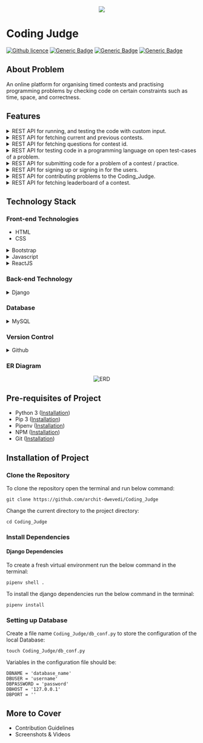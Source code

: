 <div align="center">
  <img src="https://github.com/archit-dwevedi/archit-dwevedi.github.io/blob/master/Coding_Judge/Documentation/Coding-Judge.png">
</div>

# Coding Judge

[![Github licence](https://img.shields.io/badge/License-MIT-brightgreen.svg)](https://github.com/archit-dwevedi/Coding_Judge/blob/master/LICENSE) [![Generic Badge](https://img.shields.io/badge/Python_Version-3.7.2-brightgreen.svg)](https://github.com/archit-dwevedi/Coding_Judge) [![Generic Badge](https://img.shields.io/badge/Django-3.0.2-brightgreen.svg)](https://docs.djangoproject.com/en/3.0/) [![Generic Badge](https://img.shields.io/badge/Vulnerabilities-0-brightgreen.svg)](https://github.com/archit-dwevedi/Coding_Judge) 

## About Problem

An online platform for organising timed contests and practising programming problems by checking code on certain constraints such as time, space, and correctness.

##  Features

<details>
    <summary>REST API for running, and testing the code with custom input.</summary><br>
    A RESTful API for running and testing code in various programming languages.<br>
Supported Programming Languages -
<ul>
    <li>C / C++ (Language Code: 001)</li>
    <li>Java (Language Code: 002)</li>
    <li>Python (Language Code: 003)</li>
</ul>
</details>

<details>
    <summary>REST API for fetching current and previous contests.</summary>
</details>

<details>
    <summary>REST API for fetching questions for contest id.</summary>
</details>

<details>
    <summary>REST API for testing code in a programming language on open test-cases of a problem.</summary>
</details>

<details>
    <summary>REST API for submitting code for a problem of a contest / practice.</summary><br>
    Practice will also be a type of contest which have a very large end time. Due to which we will have the Leaderboard for overall Practice. Kind of All time Leaderboards.
    <br>
    Also it must have a feature of generating shortend URL of the submission Link. If the submitted solution is not submitted to a current ongoing contest.
</details>

<details>
    <summary>REST API for signing up or signing in for the users.</summary>
</details>

<details>
    <summary>REST API for contributing problems to the Coding_Judge.</summary>
</details>

<details>
    <summary>REST API for fetching leaderboard of a contest.</summary>
</details>


## Technology Stack

### Front-end Technologies

<ul>
    <li>HTML</li>
    <li>CSS</li>
</ul>

<details>
    <summary>Bootstrap</summary>
    <h4>
        What is Bootstrap?
    </h4>
    <p>
        Bootstrap is a CSS Framework for developing responsive and mobile-first websites.
    </p>
    <h4>
        Why Bootstrap?
    </h4>
    <p>
        This question can have two percepective which is -
        <ul>
            <li>Why to use Bootstrap?</li>
            <li>Why Bootstrap not Foundation or Pure?</li>
    	</ul>
    	<h5>
        	Why to use Bootstrap?
    	</h5>
    	To make the web-app responsive and mobile-friendly.
        <h5>
        	Why Bootstrap not Foundation or Pure?    
    	</h5>
    	The main advantage of Foundation or Pure over Bootstrap is that they are more customizable over Bootstrap. But in this project most of the users will visit from PC due to which the Bootstrap is the best choice for responsive and mobile-first website.<br>
        <b>Reference:</b> <a href="https://azmind.com/bootstrap-vs-foundation/#difference">Bootstrap vs Foundation</a>
    </p>
</details>

<details>
    <summary>Javascript</summary>
    <h4>
        What is Javascript?
    </h4>
    <p>
        Javascript is a programming language for web which can update and change both HTML and CSS.
    </p>
    <h4>
        Why Javascript?
    </h4>
    <ul>
        <li>For submitting code asynchronously.</li>
        <li>For updating the submmision results asynchronously.</li>
    </ul>
</details>

<details>
    <summary>ReactJS</summary>
    <h4>
        What is React?
    </h4>
    <p>
        React is a JavaScript library that builds user interfaces for single-page applications by dividing UI into composable components.
    </p>
    <h4>
        Why React?
    </h4>
    <ul>
        <li>Fast Rendering of web-pages using virtual DOM - Web-pages rending is a critical major task of the project as per percepective of performance./li>
        <li>Abstraction - Not Exposing complex internals of the code to the user.</li>
        <li>Reusable Components - There are lots of places where the same components of the webpage can be used.
        <br>For Example:
            <ul>
                <li>Coding Environment on the Practice page / Contest page.</li>
                <li>Problems Addition page as a individual component / on addition of a problem for a contest.</li>
            </ul>
        </li>
    </ul>
    <br><b>Reference:</b> <a href="https://stories.jotform.com/7-reasons-why-you-should-use-react-ad420c634247">Reasons to use React</a>
</details>

### Back-end Technology

<details>
	<summary>Django</summary>
    <h4>
        What is Django?
    </h4>
    Django is a high-level python web framework that encourages rapid Development and clean, pragmatic design.
    <h4>
        Why Django?
    </h4>
    <ul>
        <li>Scalable & Reliable - It's been 13 years Django started developing its framework</li>
        <li>Secure - As it have inbuilt authentication, authorization and session management which makes it secure.</li>
        <li>In-built Admin.</li>
        <li>MVC Architecture</li>
    </ul>
    <br><b>Reference:</b> <a href="https://djangostars.com/blog/why-we-use-django-framework/">Why Django?</a>
</details>

### Database

<details>
    <summary>MySQL</summary>
    <h4>
        What is MySQL?
    </h4>
    MySQL is a open-source relational database management system.
    <h4>
        Why MySQL?
    </h4>
    To understand the fact that why we have chosen MySQL over MongoDB or Cassandra. We have to understand CAP Theorem.<br>
    <b>CAP Theorem:</b> CAP theorem stands for "Consistency", "Availability", and "Partition Tolerance". According to CAP Theorem we can choose any two things at a time in a database. That is either "CP", "AP", or "CA" and for each of these type of the these we have several database from which we can choose.
    <ul>
        <li>CP: MongoDB</li>
        <li>CA: MySQL</li>
        <li>AP: Cassandra</li>
    </ul>
    <div align="center">
      <img src="https://miro.medium.com/max/1342/1*7mDBUO-j0yws52wZlSxbAg.png">
    </div>
    <br><br>As in our project the consistency and availability are the most important factor because there will be several users which will hit at the same time during the contest due to which the availability of the website is important. For Short-contest the updatation of the submission results should be consistent as much as possibile.
    <br><b>For Example:</b> Let's say the database is replicated into two parts that is A and B. Their is a user named "X" who submitted the solution for some problem after which a Docker Container is created for running the code into an isolated environment. After successfully running the code, the results are updated to the database replica A. But due to inconsistency issue in the database it is not updated on the database replica B. Due to which the submission results are not getting updated on the user-end. Therefore, consistency is very important for our system.<br>
    <b>Reference:</b> <a href="https://medium.com/@bikas.katwal10/mongodb-vs-cassandra-vs-rdbms-where-do-they-stand-in-the-cap-theorem-1bae779a7a15">What is CAP Theorem?</a>
</details>

### Version Control

<details>
    <summary>Github</summary>
</details>

### ER Diagram

<div align="center">
  <img src="https://github.com/archit-dwevedi/archit-dwevedi.github.io/blob/master/Coding_Judge/Documentation/ERD.jpg" alt="ERD">
</div>

## Pre-requisites of Project

<ul>
    <li>Python 3 (<a href="https://docs.python-guide.org/starting/install3/linux/">Installation</a>)</li>
    <li>Pip 3 (<a href="https://linuxize.com/post/how-to-install-pip-on-ubuntu-18.04/">Installation</a>)</li>
    <li>Pipenv (<a href="http://manpages.ubuntu.com/manpages/eoan/man1/pipenv.1.html">Installation</a>)</li>
    <li>NPM (<a href="https://www.npmjs.com/get-npm">Installation</a>)</li>
    <li>Git (<a href="https://git-scm.com/book/en/v2/Getting-Started-Installing-Git">Installation</a>)</li>
</ul>

## Installation of Project

### Clone the Repository

To clone the repository open the terminal and run below command:

```
git clone https://github.com/archit-dwevedi/Coding_Judge
```

Change the current directory to the project directory:

```
cd Coding_Judge
```

### Install Dependencies

#### Django Dependencies

To create a fresh virtual environment run the below command in the terminal:

```
pipenv shell .
```

To install the django dependencies run the below command in the terminal:

```
pipenv install
```

### Setting up Database

Create a file name `Coding_Judge/db_conf.py` to store the configuration of the local Database:

```
touch Coding_Judge/db_conf.py
```

Variables in the configuration file should be:

```
DBNAME = 'database_name'
DBUSER = 'username'
DBPASSWORD = 'password'
DBHOST = '127.0.0.1'
DBPORT = ''
```

## More to Cover

<ul>
    <li>Contribution Guidelines</li>
    <li>Screenshots & Videos</li>
</ul>
